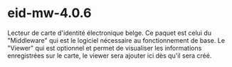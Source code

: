eid-mw-4.0.6
============

Lecteur de carte d'identité électronique belge. Ce paquet est celui du "Middleware" qui est le logiciel nécessaire au fonctionnement de base. Le "Viewer" qui est optionnel et permet de visualiser les informations enregistrées sur le carte, le viewer sera ajouter ici dès qu'il sera créé.
